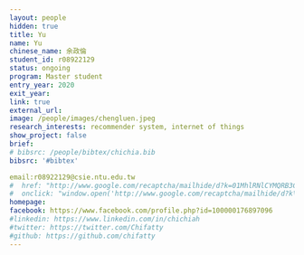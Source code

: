 ```yaml
---
layout: people
hidden: true
title: Yu
name: Yu
chinese_name: 余政倫
student_id: r08922129
status: ongoing
program: Master student
entry_year: 2020
exit_year:
link: true
external_url:
image: /people/images/chengluen.jpeg
research_interests: recommender system, internet of things
show_project: false
brief: 
# bibsrc: /people/bibtex/chichia.bib
bibsrc: '#bibtex'

email:r08922129@csie.ntu.edu.tw
#  href: "http://www.google.com/recaptcha/mailhide/d?k=01MhlRNlCYMQRB3CtGk9pPWQ==&amp;c=Seat9oiuZshm6ibK_MUDZilOr7fBybQahRY7P83oUwM="
#  onclick: "window.open('http://www.google.com/recaptcha/mailhide/d?k\\07501MhlRNlCYMQRB3CtGk9pPWQ\\75\\75\\46c\\75Seat9oiuZshm6ibK_MUDZilOr7fBybQahRY7P83oUwM\\075', '', 'toolbar=0,scrollbars=0,location=0,statusbar=0,menubar=0,resizable=0,width=500,height=300'); return false;"
homepage: 
facebook: https://www.facebook.com/profile.php?id=100000176897096
#linkedin: https://www.linkedin.com/in/chichiah
#twitter: https://twitter.com/Chifatty
#github: https://github.com/chifatty
---
```


